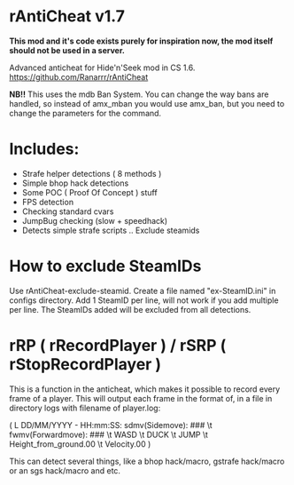 # rAntiCheat v1.7

**This mod and it's code exists purely for inspiration now, the mod itself should not be used in a server.**

Advanced anticheat for Hide'n'Seek mod in CS 1.6. https://github.com/Ranarrr/rAntiCheat

**NB!!**
This uses the mdb Ban System. You can change the way bans are handled, so instead of amx_mban you would use amx_ban, but you need to change the parameters for the command.

# Includes:
- Strafe helper detections ( 8 methods )
- Simple bhop hack detections
- Some POC ( Proof Of Concept ) stuff
- FPS detection
- Checking standard cvars
- JumpBug checking (slow + speedhack)
- Detects simple strafe scripts
.. Exclude steamids

# How to exclude SteamIDs
Use rAntiCheat-exclude-steamid.
Create a file named "ex-SteamID.ini" in configs directory. Add 1 SteamID per line, will not work if you add multiple per line.
The SteamIDs added will be excluded from all detections.

# rRP ( rRecordPlayer ) / rSRP ( rStopRecordPlayer )
This is a function in the anticheat, which makes it possible to record every frame of a player.
This will output each frame in the format of, in a file in directory logs with filename of player.log:

( L DD/MM/YYYY - HH:mm:SS: sdmv(Sidemove): ### \t fwmv(Forwardmove): ### \t WASD \t DUCK \t JUMP \t Height_from_ground.00 \t Velocity.00 )

This can detect several things, like a bhop hack/macro, gstrafe hack/macro or an sgs hack/macro and etc.
